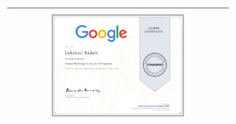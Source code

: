 



---
<p align="center">
<img src="/Lakshmi Kadali Certificates/Coursera Google Project Management Professional certificate Course-3.png" width=60% height=60%>


